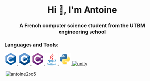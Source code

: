 <h1 align="center">Hi 👋, I'm Antoine</h1>
<h3 align="center">A French computer science student from the UTBM engineering school</h3>


<h3 align="left">Languages and Tools:</h3>
<p  align="left">         <a href="https://www.cprogramming.com/" target="\_blank"  rel="noreferrer">           <img  src="https://raw.githubusercontent.com/devicons/devicon/master/icons/c/c-original.svg"  alt="c" width="40" height="40"/>         </a>                   <a href="https://www.w3schools.com/cpp/" target="\_blank"  rel="noreferrer">           <img  src="https://raw.githubusercontent.com/devicons/devicon/master/icons/cplusplus/cplusplus-original.svg"  alt="cplusplus" width="40" height="40"/>         </a>                   <a href="https://www.w3schools.com/cs/" target="\_blank"  rel="noreferrer">           <img  src="https://raw.githubusercontent.com/devicons/devicon/master/icons/csharp/csharp-original.svg"  alt="csharp" width="40" height="40"/>         </a>                   <a href="https://www.java.com" target="\_blank"  rel="noreferrer">           <img  src="https://raw.githubusercontent.com/devicons/devicon/master/icons/java/java-original.svg"  alt="java" width="40" height="40"/>         </a>                   <a href="https://www.python.org" target="\_blank"  rel="noreferrer">           <img  src="https://raw.githubusercontent.com/devicons/devicon/master/icons/python/python-original.svg"  alt="python" width="40" height="40"/>         </a>                   <a href="https://unity.com/" target="\_blank"  rel="noreferrer">           <img  src="https://www.vectorlogo.zone/logos/unity3d/unity3d-icon.svg"  alt="unity" width="40" height="40"/>         </a>         </p>

<p> <img align="center"  src="https://github-readme-stats.vercel.app/api?username=antoine2oo5&show\_icons=true&locale=en"  alt="antoine2oo5" /></p>
